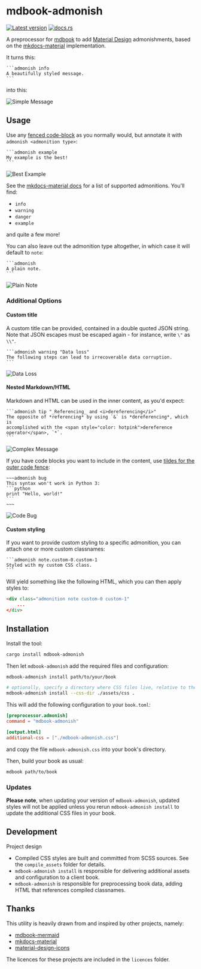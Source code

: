 # mdbook-admonish

[![Latest version](https://img.shields.io/crates/v/mdbook-admonish.svg)](https://crates.io/crates/mdbook-admonish)
[![docs.rs](https://img.shields.io/docsrs/mdbook-admonish)](https://docs.rs/mdbook-admonish)

A preprocessor for [mdbook](https://github.com/rust-lang-nursery/mdBook) to add [Material Design](https://material.io/design) admonishments,
based on the [mkdocs-material](https://squidfunk.github.io/mkdocs-material/reference/admonitions/) implementation.

It turns this:

````
```admonish info
A beautifully styled message.
```
````

into this:

![Simple Message](img/simple-message.png)

## Usage

Use any [fenced code-block](https://spec.commonmark.org/0.30/#fenced-code-blocks) as you normally would, but annotate it with `admonish <admonition type>`:

````
```admonish example
My example is the best!
```
````

![Best Example](img/best-example.png)

See the [mkdocs-material docs](https://squidfunk.github.io/mkdocs-material/reference/admonitions/#supported-types) for a list of supported admonitions. You'll find:

- `info`
- `warning`
- `danger`
- `example`

and quite a few more!

You can also leave out the admonition type altogether, in which case it will default to `note`:

````
```admonish
A plain note.
```
````

![Plain Note](img/plain-note.png)

### Additional Options

#### Custom title

A custom title can be provided, contained in a double quoted JSON string.
Note that JSON escapes must be escaped again - for instance, write `\"` as `\\"`.

````
```admonish warning "Data loss"
The following steps can lead to irrecoverable data corruption.
```
````

![Data Loss](img/data-loss.png)

#### Nested Markdown/HTML

Markdown and HTML can be used in the inner content, as you'd expect:

````
```admonish tip "_Referencing_ and <i>dereferencing</i>"
The opposite of *referencing* by using `&` is *dereferencing*, which is
accomplished with the <span style="color: hotpink">dereference operator</span>, `*`.
```
````

![Complex Message](img/complex-message.png)

If you have code blocks you want to include in the content,
use [tildes for the outer code fence](https://spec.commonmark.org/0.30/#fenced-code-blocks):

````
~~~admonish bug
This syntax won't work in Python 3:
```python
print "Hello, world!"
```
~~~
````

![Code Bug](img/code-bug.png)

#### Custom styling

If you want to provide custom styling to a specific admonition, you can attach one or more custom classnames:

````
```admonish note.custom-0.custom-1
Styled with my custom CSS class.
```
````

Will yield something like the following HTML, which you can then apply styles to:

```html
<div class="admonition note custom-0 custom-1"
    ...
</div>
```

## Installation

Install the tool:

```bash
cargo install mdbook-admonish
```

Then let `mdbook-admonish` add the required files and configuration:

```bash
mdbook-admonish install path/to/your/book

# optionally, specify a directory where CSS files live, relative to the book root
mdbook-admonish install --css-dir ./assets/css .
```

This will add the following configuration to your `book.toml`:

```toml
[preprocessor.admonish]
command = "mdbook-admonish"

[output.html]
additional-css = ["./mdbook-admonish.css"]
```

and copy the file `mdbook-admonish.css` into your book's directory.

Then, build your book as usual:

```bash
mdbook path/to/book
```

### Updates

**Please note**, when updating your version of `mdbook-admonish`, updated styles
will not be applied unless you rerun `mdbook-admonish install` to update the additional
CSS files in your book.

## Development

Project design

- Compiled CSS styles are built and committed from SCSS sources. See the `compile_assets` folder for details.
- `mdbook-admonish install` is responsible for delivering additional assets and configuration to a client book.
- `mdbook-admonish` is responsible for preprocessing book data, adding HTML that references compiled classnames.

## Thanks

This utility is heavily drawn from and inspired by other projects, namely:

- [mdbook-mermaid](https://github.com/badboy/mdbook-mermaid)
- [mkdocs-material](https://github.com/squidfunk/mkdocs-material)
- [material-design-icons](https://github.com/google/material-design-icons)

The licences for these projects are included in the `licences` folder.
